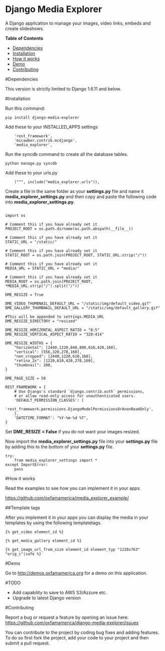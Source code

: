 # Django Media Explorer

A Django application to manage your images, video links, embeds and create slideshows.

**Table of Contents**

- [Dependencies](#dependencies)
- [Installation](#installation)
- [How it works](#how-it-works)
- [Demo](#demo)
- [Contributing](#contributing)
    
#Dependencies

This version is strictly limited to Django 1.6.11 and below.

#Installation

Run this command:

```
pip install django-media-explorer
```

Add these to your INSTALLED_APPS settings

```
    'rest_framework',
    'micawber.contrib.mcdjango',
    'media_explorer',
```

Run the syncdb command to create all the database tables.

```
python manage.py syncdb
```

Add these to your urls.py

```
    ("^", include("media_explorer.urls")),
```

Create a file in the same folder as your **settings.py** file and name it **media_explorer_settings.py** and then copy and paste the following code into **media_explorer_settings.py**.

```

import os

# Comment this if you have already set it
PROJECT_ROOT = os.path.dirname(os.path.abspath(__file__))

# Comment this if you have already set it
STATIC_URL = "/static/"

# Comment this if you have already set it
STATIC_ROOT = os.path.join(PROJECT_ROOT, STATIC_URL.strip("/"))

# Comment this if you have already set it
MEDIA_URL = STATIC_URL + "media/"

# Comment this if you have already set it
MEDIA_ROOT = os.path.join(PROJECT_ROOT, *MEDIA_URL.strip("/").split("/"))

DME_RESIZE = True

DME_VIDEO_THUMBNAIL_DEFAULT_URL = "/static/img/default_video.gif"
DME_GALLERY_THUMBNAIL_DEFAULT_URL = "/static/img/default_gallery.gif"

#This will be appended to settings.MEDIA_URL
DME_RESIZE_DIRECTORY = "resized"

DME_RESIZE_HORIZONTAL_ASPECT_RATIO = "8:5"
DME_RESIZE_VERTICAL_ASPECT_RATIO = "320:414"

DME_RESIZE_WIDTHS = {
    "horizontal": [2440,1220,840,800,610,420,160],
    "vertical": [556,320,278,160],
    "non_cropped": [2440,1220,610,160],
    "retina_2x": [1220,610,420,278,160],
    "thumbnail": 200,
}

DME_PAGE_SIZE = 50

REST_FRAMEWORK = {
    # Use Django's standard `django.contrib.auth` permissions,
    # or allow read-only access for unauthenticated users.
    'DEFAULT_PERMISSION_CLASSES': [
        'rest_framework.permissions.DjangoModelPermissionsOrAnonReadOnly',
    ],
    'DATETIME_FORMAT': "%Y-%m-%d %T",
}

```

Set **DME_RESIZE = False** if you do not want your images resized. 

Now import the **media_explorer_settings.py** file into your **settings.py** file by adding this to the bottom of your **settings.py** file.

```
try:
    from media_explorer_settings import *
except ImportError:
    pass
```


#How it works

Read the examples to see how you can implement it in your apps. 

https://github.com/oxfamamerica/media_explorer_example/

##Template tags

After you implement it in your apps you can display the media in your templates by using the following templatetags.

```
{% get_video element_id %}
```

```
{% get_media_gallery element_id %}
```

```
{% get_image_url_from_size element_id element_typ "1220x763" "orig_c"|safe %}
```

#Demo

Go to http://demos.oxfamamerica.org for a demo on this application.

#TODO
- Add capability to save to AWS S3/Azzure etc.
- Upgrade to latest Django version

#Contributing

Report a bug or request a feature by opening an issue here:
https://github.com/oxfamamerica/django-media-explorer/issues


You can contribute to the project by coding bug fixes and adding features. To do so first fork the project, add your code to your project and then submit a pull request.

